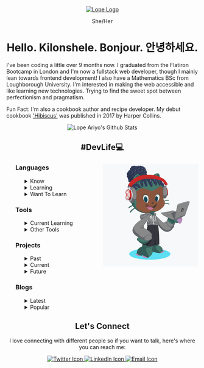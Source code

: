 <p align="center">
  <a href="https://www.lopeariyo.dev/ ">
    <img alt="Lope Logo" src="https://pbs.twimg.com/profile_images/1248697046883762176/A80erP3V_400x400.png" width="250" />
  </a>
    
</p>
<p align="center">She/Her</p>

<h1 align="center">Hello. Kilonshele. Bonjour. 안녕하세요.</h1>

<p>  I've been coding a little over 9 months now. I graduated from the Flatiron Bootcamp in London and I'm now a fullstack web developer, though I mainly lean towards frontend development! I also have a Mathematics BSc from Loughborough University. I'm interested in making the web accessible and like learning new technologies. Trying to find the sweet spot between perfectionism and pragmatism.</p>

<p> Fun Fact: I'm also a cookbook author and recipe developer. My debut cookbook <a href="https://smarturl.it/hibiscus"> 'Hibiscus'</a> was published in 2017 by Harper Collins.</p>

<div align="center" >
  <img alt="Lope Ariyo's Github Stats" src="https://github-readme-stats.vercel.app/api?username=LopeAriyo&show_icons=true&title_color=030e27&icon_color=1EA598&text_color=030e27&bg_color=E2F5F4" >
</div>

<h2 align="center">#DevLife💻</h2>

<ul >
<div>
    <img align="right" alt="Lope Logo" src="./assets/octocat.png" width="250" height="270" />
    <h3>Languages</h3>
    <ul>
        <details>
            <summary>Know</summary>
            <div align="center">
                <img alt="HTMl Badge" src="https://img.shields.io/badge/html-%23030e27.svg?&style=for-the-badge&logo=html5&logoColor=white"> 
                <img alt="CSS Badge" src="https://img.shields.io/badge/css-%23030e27.svg?&style=for-the-badge&logo=css3&logoColor=white">  
                <img alt="SaSS Badge" src="https://img.shields.io/badge/scss-%23030e27.svg?&style=for-the-badge&logo=sass&logoColor=white"> 
                <img alt="Javascript Badge" src="https://img.shields.io/badge/javascript-%23030e27.svg?&style=for-the-badge&logo=javascript&logoColor=white"> 
                <img alt="React Badge" src="https://img.shields.io/badge/react-%23030e27.svg?&style=for-the-badge&logo=react&logoColor=white"> 
                <img alt="Gatsby Badge" src="https://img.shields.io/badge/gatsby-%23030e27.svg?&style=for-the-badge&logo=gatsby&logoColor=white"> 
                <img alt="Node Badge" src="https://img.shields.io/badge/nodejs-%23030e27.svg?&style=for-the-badge&logo=node.js&logoColor=white"> 
                <img alt="Express Badge" src="https://img.shields.io/badge/express-%23030e27.svg?&style=for-the-badge&logo=express.js&logoColor=white"> 
                <img alt="Mongo Badge" src="https://img.shields.io/badge/mongodb-%23030e27.svg?&style=for-the-badge&logo=mongodb&logoColor=white"> 
                <img alt="Strapi Badge" src="https://img.shields.io/badge/strapi-%23030e27.svg?&style=for-the-badge&logo=strapi&logoColor=white">
            </div>
        </details>
        <details>
            <summary>Learning</summary>
                <div align="center" >
                  <img alt="Redux Badge" src="https://img.shields.io/badge/redux-%23030e27.svg?&style=for-the-badge&logo=redux&logoColor=white">
                  <img alt="Hooks Badge" src="https://img.shields.io/badge/hooks-%23030e27.svg?&style=for-the-badge&logo=hooks&logoColor=white">
                </div>
        </details>
        <details>
            <summary>Want To Learn</summary>
             <div align="center">
                <img alt="Tailwind Badge" src="https://img.shields.io/badge/tailwind-%23030e27.svg?&style=for-the-badge&logo=tailwindcss&logoColor=white">
                <img alt="Materialize Badge" src="https://img.shields.io/badge/materialize-%23030e27.svg?&style=for-the-badge&logo=materializecss&logoColor=white">
                <img alt="Bootstrap Badge" src="https://img.shields.io/badge/bootstrap-%23030e27.svg?&style=for-the-badge&logo=bootstrap&logoColor=white">
                <img alt="React Native Badge" src="https://img.shields.io/badge/reactnative-%23030e27.svg?&style=for-the-badge&logo=reactnative&logoColor=white">
                <img alt="Flutter Badge" src="https://img.shields.io/badge/flutter-%23030e27.svg?&style=for-the-badge&logo=flutter&logoColor=white">
                <img alt="Electron Badge" src="https://img.shields.io/badge/electron-%23030e27.svg?&style=for-the-badge&logo=electron&logoColor=white">
                <img alt="Python Badge" src="https://img.shields.io/badge/python-%23030e27.svg?&style=for-the-badge&logo=python&logoColor=white"> 
                <img alt="Django Badge" src="https://img.shields.io/badge/django-%23030e27.svg?&style=for-the-badge&logo=django3&logoColor=white">  
                <img alt="Flask Badge" src="https://img.shields.io/badge/flask-%23030e27.svg?&style=for-the-badge&logo=flask&logoColor=white"> 
            </div>
        </details>
    </ul>
</div>
<div> 
    <h3>Tools</h3>
    <ul>
            <details>
                <summary>Current Learning</summary>
                <ul>
                    <li> A11y practices</li>
                    <li> SEO practices </li>
                </ul>
            </details>
            <details>
                <summary>Other Tools </summary>
                <ul>
                    <li> Figma </li>
                    <li> VSCode </li>
                    <li> Chrome Dev Tools</li>
                    <li> Axe</li>
                    <li> Postman</li>
                    <li> Netlify</li>
                    <li> Heroku </li>
                </ul>
            </details>
    </ul>
</div>
<div>
    <h3>Projects</h3>
    <ul>
      <details>
            <summary>Past</summary>
            <h4>Hibiscus - A Cookbook Portfolio Website </h4>
            <p>A portfolio website for my debut cookbook Hibiscus. Created using HTML / JSX, CSS & React.</p> 
            <h4>Yemoja - A Period Tracking App </h4>
            <p>An app for individuals to track their periods. Created using ScSS,  React, Redux, Hooks, Node.js, Express & MongoDB.</p>       
      </details> 
      <details>
            <summary>Current</summary>
            <h4>Allie - An Accessible Blog Template </h4>
            <p>I'm currently working on creating a food blog template, going back to basics with HTML & CSS and applying accessibility and SEO practices.</p> 
      </details>  
      <details>
            <summary>Future</summary>  
            <h4>Okele - A Restaurant/Supper Club Website </h4>
            <p>I'll be creating a vanilla JS website while experimenting with Tailwind CSS and SaSS. </p> 
      </details>
    </ul>
</div>
<div>
    <h3>Blogs</h3>
    <ul>
        <details>
            <summary>Latest</summary>
            <h4><a href="https://dev.to/lopeariyo/an-introduction-to-web-accessibility-3lo1">An Introduction to Web Accessibility </a></h4>
        </details>
        <details>
            <summary>Popular</summary>
            <h4><a href="https://dev.to/lopeariyo/an-introduction-to-web-accessibility-3lo1">An Introduction to Web Accessibility </a></h4>
        </details>
    </ul>
</div>
</ul>

<h2 align="center" >Let's Connect </h2>
<p align="center"> I love connecting with different people so if you want to talk, here's where you can reach me: </p>
<div align="center">
    <a href="https://twitter.com/lopeariyodev">
        <img alt="Twitter Icon" src="https://cdn4.iconfinder.com/data/icons/a-s-social-set/256/twitter-512.png" width="75" />
    </a>
    <a href="https://www.linkedin.com/in/lopeariyo/">
        <img alt="LinkedIn Icon" src="https://cdn4.iconfinder.com/data/icons/a-s-social-set/256/linkedin-512.png" width="75" />
    </a>
    <a href="https://www.lopeariyo.dev/contact ">
        <img alt="Email Icon" src="https://cdn4.iconfinder.com/data/icons/a-s-social-set/256/mail-512.png" width="75" />
    </a>
</div>
